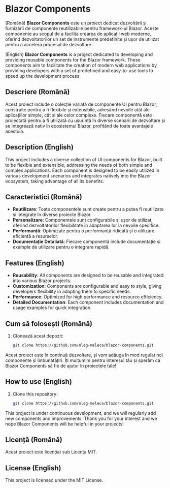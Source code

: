 # Blazor Components

(Română) **Blazor Components** este un proiect dedicat dezvoltării și furnizării de componente reutilizabile pentru framework-ul Blazor. Aceste componente au scopul de a facilita crearea de aplicații web moderne, oferind dezvoltatorilor un set de instrumente predefinite și ușor de utilizat pentru a accelera procesul de dezvoltare.

(English) **Blazor Components** is a project dedicated to developing and providing reusable components for the Blazor framework. These components aim to facilitate the creation of modern web applications by providing developers with a set of predefined and easy-to-use tools to speed up the development process.

## Descriere (Română)

Acest proiect include o colecție variată de componente UI pentru Blazor, construite pentru a fi flexibile și extensibile, adresând nevoile atât ale aplicațiilor simple, cât și ale celor complexe. Fiecare componentă este proiectată pentru a fi utilizată cu ușurință în diverse scenarii de dezvoltare și se integrează nativ în ecosistemul Blazor, profitând de toate avantajele acestuia.

## Description (English)

This project includes a diverse collection of UI components for Blazor, built to be flexible and extensible, addressing the needs of both simple and complex applications. Each component is designed to be easily utilized in various development scenarios and integrates natively into the Blazor ecosystem, taking advantage of all its benefits.

## Caracteristici (Română)

- **Reutilizare**: Toate componentele sunt create pentru a putea fi reutilizate și integrate în diverse proiecte Blazor.
- **Personalizare**: Componentele sunt configurabile și ușor de stilizat, oferind dezvoltatorilor flexibilitate în adaptarea lor la nevoile specifice.
- **Performanță**: Optimizate pentru o performanță ridicată și o utilizare eficientă a resurselor.
- **Documentație Detaliată**: Fiecare componentă include documentație și exemple de utilizare pentru o integrare rapidă.

## Features (English)

- **Reusability**: All components are designed to be reusable and integrated into various Blazor projects.
- **Customization**: Components are configurable and easy to style, giving developers flexibility in adapting them to specific needs.
- **Performance**: Optimized for high performance and resource efficiency.
- **Detailed Documentation**: Each component includes documentation and usage examples for quick integration.

## Cum să folosești (Română)

1. Clonează acest depozit:
   ```bash
   git clone https://github.com/oleg-meleca/blazor-components.git
Acest proiect este în continuă dezvoltare, și vom adăuga în mod regulat noi componente și îmbunătățiri. Îți mulțumim pentru interesul tău și sperăm ca Blazor Components să fie de ajutor în proiectele tale!

## How to use (English)

1. Clone this repository:
   ```bash
   git clone https://github.com/oleg-meleca/blazor-components.git
This project is under continuous development, and we will regularly add new components and improvements. Thank you for your interest and we hope Blazor Components will be helpful in your projects!

## Licență (Română)
Acest proiect este licențiat sub Licența MIT.

## License (English)
This project is licensed under the MIT License.
